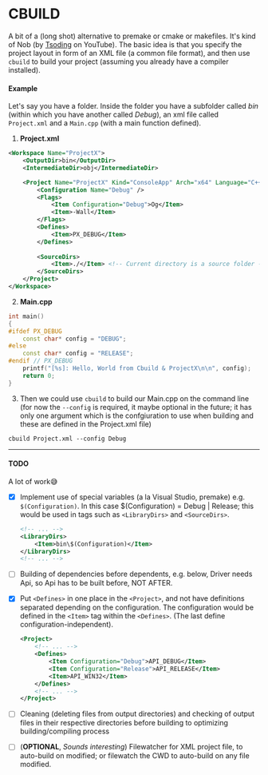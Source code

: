 
# CBUILD
A bit of a (long shot) alternative to premake or cmake or makefiles. It's kind of Nob (by [Tsoding](https://www.youtube.com/@tsoding) on YouTube).
The basic idea is that you specify the project layout in form of an XML file (a common file format), and then use `cbuild` to build your project (assuming you already have a compiler installed).

#### Example
Let's say you have a folder. Inside the folder you have a subfolder called _bin_ (within which you have another called _Debug_), an xml file called `Project.xml` and a `Main.cpp` (with a main function defined).
1. **Project.xml**
```xml
<Workspace Name="ProjectX">
    <OutputDir>bin</OutputDir>
    <IntermediateDir>obj</IntermediateDir>

    <Project Name="ProjectX" Kind="ConsoleApp" Arch="x64" Language="C++"  CppVersion="17" Compiler="g++">
        <Configuration Name="Debug" />
        <Flags>
            <Item Configuration="Debug">Og</Item>
            <Item>-Wall</Item>
        </Flags>
        <Defines>
            <Item>PX_DEBUG</Item>
        </Defines>
        
        <SourceDirs>
            <Item>./</Item> <!-- Current directory is a source folder -->
        </SourceDirs>
    </Project>
</Workspace>
```
2. **Main.cpp**
```cpp
int main()
{
#ifdef PX_DEBUG
    const char* config = "DEBUG";
#else
    const char* config = "RELEASE";
#endif // PX_DEBUG
    printf("[%s]: Hello, World from Cbuild & ProjectX\n\n", config);
    return 0;
}
```

3. Then we could use `cbuild` to build our Main.cpp on the command line (for now the `--config` is required, it maybe optional in the future; it has only one argument which is the confgiuration to use when building and these are defined in the Project.xml file)
```batch
cbuild Project.xml --config Debug
```

****

#### TODO
A lot of work😅

- [x] Implement use of special variables (a la Visual Studio, premake) e.g. `$(Configuration)`. In this case $(Configuration) = Debug | Release; this would be used in tags such as `<LibraryDirs>` and `<SourceDirs>`.
    ```xml
    <!-- ... -->
    <LibraryDirs>
        <Item>bin\$(Configuration)</Item>
    </LibraryDirs>
    <!-- ... -->
    ```
  
- [ ] Building of dependencies before dependents, e.g. below, Driver needs Api, so Api has to be built before, NOT AFTER.
- [x] Put `<Defines>` in one place in the `<Project>`, and not have definitions separated depending on the configuration. The configuration would be defined in the `<Item>` tag within the `<Defines>`. (The last define configuration-independent).
    ```xml
    <Project>
        <!-- ... -->
        <Defines>
            <Item Configuration="Debug">API_DEBUG</Item>
            <Item Configuration="Release">API_RELEASE</Item>
            <Item>API_WIN32</Item>
        </Defines>
        <!-- ... -->
    </Project>
    ```
- [ ] Cleaning (deleting files from output directories) and checking of output files in their respective directories before building to optimizing building/compiling process
- [ ] (**OPTIONAL**, *Sounds interesting*) Filewatcher for XML project file, to auto-build on modified; or filewatch the CWD to auto-build on any file modified.


